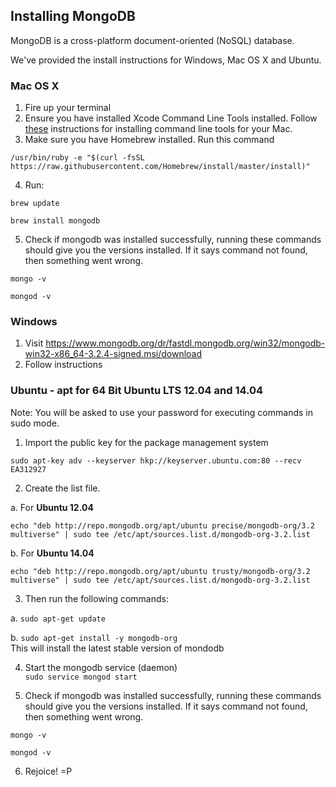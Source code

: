 ## Installing MongoDB

MongoDB is a cross-platform document-oriented (NoSQL) database.

We've provided the install instructions for Windows, Mac OS X and Ubuntu.

### Mac OS X

1. Fire up your terminal
2. Ensure you have installed Xcode Command Line Tools installed. Follow [these](http://docwiki.embarcadero.com/RADStudio/XE4/en/Installing_the_Xcode_Command_Line_Tools_on_a_Mac) instructions for installing command line tools for your Mac.
3. Make sure you have Homebrew installed. Run this command
 ```  
 /usr/bin/ruby -e "$(curl -fsSL https://raw.githubusercontent.com/Homebrew/install/master/install)"
 ```
4. Run:  
 ```  
 brew update
 
 brew install mongodb
 ```

5. Check if mongodb was installed successfully, running these commands should give you the versions installed.
  If it says command not found, then something went wrong.
  ```  
  mongo -v  
  
  mongod -v
  ```
 
 
### Windows

1. Visit https://www.mongodb.org/dr/fastdl.mongodb.org/win32/mongodb-win32-x86_64-3.2.4-signed.msi/download
2. Follow instructions


### Ubuntu - apt for 64 Bit Ubuntu LTS 12.04 and 14.04

Note: You will be asked to use your password for executing commands in sudo mode.

1. Import the public key for the package management system  
  ```  
  sudo apt-key adv --keyserver hkp://keyserver.ubuntu.com:80 --recv EA312927
  ```
  
2. Create the list file.

  a. For **Ubuntu 12.04**
  ```
  echo "deb http://repo.mongodb.org/apt/ubuntu precise/mongodb-org/3.2 multiverse" | sudo tee /etc/apt/sources.list.d/mongodb-org-3.2.list
  ```
  
  b. For **Ubuntu 14.04**
  ```
  echo "deb http://repo.mongodb.org/apt/ubuntu trusty/mongodb-org/3.2 multiverse" | sudo tee /etc/apt/sources.list.d/mongodb-org-3.2.list
  ```
  
3. Then run the following commands:
  
  a. `sudo apt-get update`

  b. `sudo apt-get install -y mongodb-org`  
    This will install the latest stable version of mondodb

4. Start the mongodb service (daemon)  
  `sudo service mongod start`
  
5. Check if mongodb was installed successfully, running these commands should give you the versions installed.
  If it says command not found, then something went wrong.
  ```  
  mongo -v  
  
  mongod -v
  ```
  
6. Rejoice! =P
